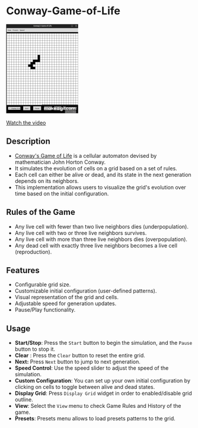 # Conway-Game-of-Life

![](./images/game_of_life.gif)

[Watch the video](./video/demo.mp4)


## Description

- [Conway's Game of Life](https://en.wikipedia.org/wiki/Conway%27s_Game_of_Life) is a cellular automaton devised by mathematician John Horton Conway. 
- It simulates the evolution of cells on a grid based on a set of rules.
- Each cell can either be alive or dead, and its state in the next generation depends on its neighbors.
- This implementation allows users to visualize the grid's evolution over time based on the initial configuration.


## Rules of the Game
- Any live cell with fewer than two live neighbors dies (underpopulation).
- Any live cell with two or three live neighbors survives.
- Any live cell with more than three live neighbors dies (overpopulation).
- Any dead cell with exactly three live neighbors becomes a live cell (reproduction).

## Features
- Configurable grid size.
- Customizable initial configuration (user-defined patterns).
- Visual representation of the grid and cells.
- Adjustable speed for generation updates.
- Pause/Play functionality.

## Usage

- **Start/Stop**: Press the `Start` button to begin the simulation, and the `Pause` button to stop it.
- **Clear** : Press the `Clear` button to reset the entire grid.
- **Next:** Press `Next` button to jump to next generation.
- **Speed Control**: Use the speed slider to adjust the speed of the simulation.
- **Custom Configuration**: You can set up your own initial configuration by clicking on cells to toggle between alive and dead states.
- **Display Grid**: Press ``Display Grid`` widget in order to enabled/disable grid outline.
- **View**: Select the `View` menu to check Game Rules and History of the game.
- **Presets**: Presets menu allows to load presets patterns to the grid.

